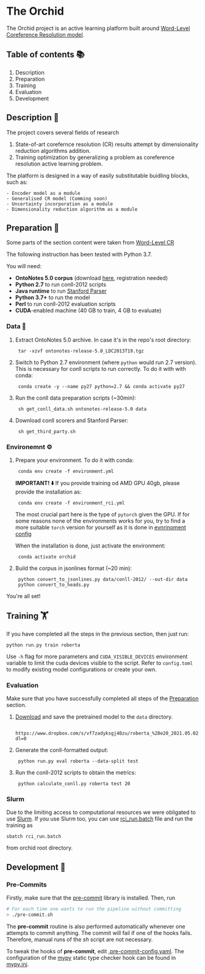 # The Orchid

The Orchid project is an active learning platform built around [Word-Level Coreference Resolution model](https://github.com/vdobrovolskii/wl-coref).

## Table of contents 📚
1. Description
2. Preparation
3. Training
4. Evaluation
5. Development

## Description 📖

The project covers several fields of research

1. State-of-art corefernce resolution (CR) results attempt by dimensionality reduction algorithms addition.
2. Training optimization by generalizing a problem as coreference resolution active learning problem.

The platform is designed in a way of easily substitutable buidling blocks, such as:

    - Encoder model as a module
    - Generalised CR model (Comming soon)
    - Uncertainty incorporation as a module
    - Dimensionality reduction algorithm as a module

## Preparation 🥣

Some parts of the section content were taken from [Word-Level CR](https://github.com/vdobrovolskii/wl-coref)

The following instruction has been tested with Python 3.7.

You will need:
* **OntoNotes 5.0 corpus** (download [here](https://catalog.ldc.upenn.edu/LDC2013T19), registration needed)
* **Python 2.7** to run conll-2012 scripts
* **Java runtime** to run [Stanford Parser](https://nlp.stanford.edu/software/lex-parser.shtml)
* **Python 3.7+** to run the model
* **Perl** to run conll-2012 evaluation scripts
* **CUDA**-enabled machine (40 GB to train, 4 GB to evaluate)

### Data  💽

1. Extract OntoNotes 5.0 archive. In case it's in the repo's root directory:

        tar -xzvf ontonotes-release-5.0_LDC2013T19.tgz

2. Switch to Python 2.7 environment (where `python` would run 2.7 version). This is necessary for conll scripts to run correctly. To do it with with conda:

        conda create -y --name py27 python=2.7 && conda activate py27
3. Run the conll data preparation scripts (~30min):

        sh get_conll_data.sh ontonotes-release-5.0 data

4. Download conll scorers and Stanford Parser:

        sh get_third_party.sh

### Environemnt ⚙

1. Prepare your environment. To do it with conda:

        conda env create -f environment.yml

    **IMPORTANT!  ⬇️** If you provide training od AMD GPU 40gb, please provide the installation as:

        conda env create -f environment_rci.yml

    The most crucial part here is the type of `pytorch` given the GPU. If for some reasons none of the environments works for you, try to find a more suitable `torch` version for yourself as it is done in [evnrinoment config](https://github.com/sahanmar/orchid/blob/main/environment.yml)

    When the installation is done, just activate the environment:

        conda activate orchid

2. Build the corpus in jsonlines format (~20 min):

        python convert_to_jsonlines.py data/conll-2012/ --out-dir data
        python convert_to_heads.py

You're all set!

## Training 🏋️

If you have completed all the steps in the previous section, then just run:

    python run.py train roberta

Use `-h` flag for more parameters and `CUDA_VISIBLE_DEVICES` environment variable to limit the cuda devices visible to the script. Refer to `config.toml` to modify existing model configurations or create your own.

### Evaluation

Make sure that you have successfully completed all steps of the [Preparation](#preparation) section.

1. [Download](https://www.dropbox.com/s/vf7zadyksgj40zu/roberta_%28e20_2021.05.02_01.16%29_release.pt?dl=0) and save the pretrained model to the `data` directory.

        https://www.dropbox.com/s/vf7zadyksgj40zu/roberta_%28e20_2021.05.02_01.16%29_release.pt?dl=0

2. Generate the conll-formatted output:

        python run.py eval roberta --data-split test

3. Run the conll-2012 scripts to obtain the metrics:

        python calculate_conll.py roberta test 20

### Slurm

Due to the limiting access to computational resources we were obligated to use [Slurm](https://slurm.schedmd.com/documentation.html). If you use Slurm too, you can use [rci_run.batch](https://github.com/sahanmar/orchid/blob/main/rci_run.batch) file and run the training as

```
sbatch rci_run.batch
```
from orchid root directory.

## Development 🚧

### Pre-Commits

Firstly, make sure that the [pre-commit](https://pypi.org/project/pre-commit/)
library is installed.
Then, run

```sh
# For each time one wants to run the pipeline without committing
> ./pre-commit.sh
```

The **pre-commit** routine is also performed automatically whenever one
attempts to commit anything. The commit will fail if one of the hooks fails.
Therefore, manual runs of the *sh* script are not necessary.

To tweak the hooks of **pre-commit**, edit
[.pre-commit-config.yaml](.pre-commit-config.yaml).
The configuration of the [mypy](https://mypy.readthedocs.io/en/stable/)
static type checker hook can be found in [mypy.ini](mypy.ini).
